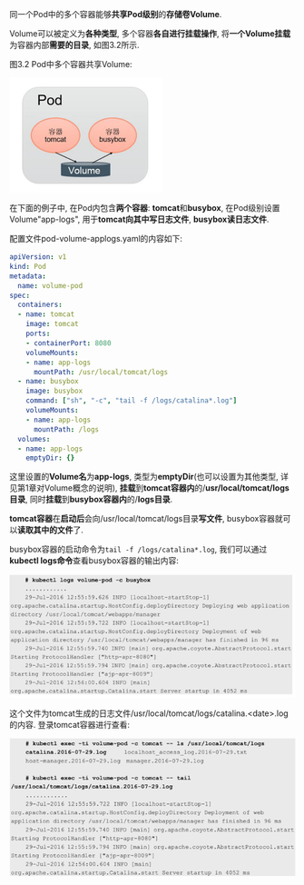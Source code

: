 
<!-- @import "[TOC]" {cmd="toc" depthFrom=1 depthTo=6 orderedList=false} -->

<!-- code_chunk_output -->



<!-- /code_chunk_output -->

同一个Pod中的多个容器能够**共享Pod级别**的**存储卷Volume**. 

Volume可以被定义为**各种类型**, 多个容器**各自进行挂载操作**, 将**一个Volume挂载**为容器内部**需要的目录**, 如图3.2所示. 

图3.2 Pod中多个容器共享Volume:

![2019-08-23-18-46-31.png](./images/2019-08-23-18-46-31.png)

在下面的例子中, 在Pod内包含**两个容器**: **tomcat**和**busybox**, 在Pod级别设置Volume"app\-logs", 用于**tomcat向其中写日志文件**, **busybox读日志文件**. 

配置文件pod\-volume\-applogs.yaml的内容如下: 

```yaml
apiVersion: v1
kind: Pod
metadata:
  name: volume-pod
spec:
  containers:
  - name: tomcat
    image: tomcat
    ports:
    - containerPort: 8080
    volumeMounts:
    - name: app-logs
      mountPath: /usr/local/tomcat/logs
  - name: busybox
    image: busybox
    command: ["sh", "-c", "tail -f /logs/catalina*.log"]
    volumeMounts:
    - name: app-logs
      mountPath: /logs
  volumes:
  - name: app-logs
    emptyDir: {}
```

这里设置的**Volume名**为**app\-logs**, 类型为**emptyDir**(也可以设置为其他类型, 详见第1章对Volume概念的说明), **挂载**到**tomcat容器内**的/**usr/local/tomcat/logs目录**, 同时**挂载**到**busybox容器内**的/**logs目录**. 

**tomcat容器**在**启动后**会向/usr/local/tomcat/logs目录**写文件**, busybox容器就可以**读取其中的文件**了. 

busybox容器的启动命令为`tail -f /logs/catalina*.log`, 我们可以通过**kubectl logs命令**查看busybox容器的输出内容: 

![2019-08-23-18-50-31.png](./images/2019-08-23-18-50-31.png)

这个文件为tomcat生成的日志文件/usr/local/tomcat/logs/catalina.\<date\>.log的内容. 登录tomcat容器进行查看: 

![2019-08-23-18-51-12.png](./images/2019-08-23-18-51-12.png)